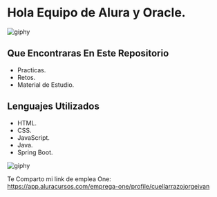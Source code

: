 <h1> Hola Equipo de Alura y Oracle. </h1>

![giphy](https://github.com/jorge040/Alura-Oracle-One/assets/46494068/e6abd5d6-16a0-4dff-a570-3a3f01e41a51)


<h2> Que Encontraras En Este Repositorio </h2>

- Practicas.
- Retos.
- Material de Estudio.

<h2> Lenguajes Utilizados </h2>

- HTML.
- CSS.
- JavaScript.
- Java.
- Spring Boot.

![giphy](https://github.com/jorge040/Super-mercado/assets/46494068/f3e682bf-da40-4d96-8cda-e53b6c5c2f3b)

Te Comparto mi link de emplea One:
<br> https://app.aluracursos.com/emprega-one/profile/cuellarrazojorgeivan

